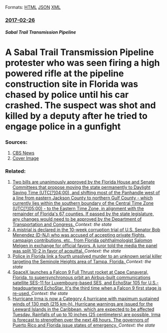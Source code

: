 
Formats: [HTML](/news/2017/02/26/a-sabal-trail-transmission-pipeline-protester-who-was-seen-firing-a-high-powered-rifle-at-the-pipeline-construction-site-in-florida-was-chas.html)  [JSON](/news/2017/02/26/a-sabal-trail-transmission-pipeline-protester-who-was-seen-firing-a-high-powered-rifle-at-the-pipeline-construction-site-in-florida-was-chas.json)  [XML](/news/2017/02/26/a-sabal-trail-transmission-pipeline-protester-who-was-seen-firing-a-high-powered-rifle-at-the-pipeline-construction-site-in-florida-was-chas.xml)  

### [2017-02-26](/news/2017/02/26/index.md)

##### Sabal Trail Transmission Pipeline
# A Sabal Trail Transmission Pipeline protester who was seen firing a high powered rifle at the pipeline construction site in Florida was chased by police until his car crashed. The suspect was shot and killed by a deputy after he tried to engage police in a gunfight 




### Sources:

1. [CBS News](http://www.cbsnews.com/news/police-shoot-man-citrus-county-florida-seen-shooting-natural-gas-pipeline/)
1. [Cover Image](http://cbsnews1.cbsistatic.com/hub/i/2017/02/26/74456ef1-b87b-4c2d-8717-9187cbabca55/citrus-county-sheriff-fla-jpg.jpg)

### Related:

1. [Two bills are unanimously approved by the Florida House and Senate Committees that propose moving the state permanently to Daylight Saving Time (UTC[?]04:00), and shifting most of the Panhandle west of a line from eastern Jackson County to northern Gulf County - which currently lies within the southern boundary of the Central Time Zone (UTC[?]05:00) - to the Eastern Time Zone, in alignment with the remainder of Florida's 67 counties. If passed by the state legislature, any changes would need to be approved by the Department of Transportation and Congress. ](/news/2018/01/25/two-bills-are-unanimously-approved-by-the-florida-house-and-senate-committees-that-propose-moving-the-state-permanently-to-daylight-saving-t.md) _Context: the state_
2. [A mistrial is declared in the 10-week corruption trial of U.S. Senator Bob Menendez (D-NJ) who was accused of accepting private flights, campaign contributions, etc., from Florida ophthalmologist Salomon Melgen in exchange for official favors. A juror told the media the panel was split 10-2 in favor of acquittal. ](/news/2017/11/16/a-mistrial-is-declared-in-the-10-week-corruption-trial-of-u-s-senator-bob-menendez-d-nj-who-was-accused-of-accepting-private-flights-cam.md) _Context: the state_
3. [Police in Florida link a fourth unsolved murder to an unknown serial killer targeting the Seminole Heights area of Tampa, Florida. ](/news/2017/11/14/police-in-florida-link-a-fourth-unsolved-murder-to-an-unknown-serial-killer-targeting-the-seminole-heights-area-of-tampa-florida.md) _Context: the state_
4. [SpaceX launches a Falcon 9 Full Thrust rocket at Cape Canaveral, Florida, to supersynchronous orbit an Airbus-built communications satellite SES-11 for Luxembourg-based SES, and EchoStar 105 for U.S.-headquartered EchoStar. It's the third time when a Falcon 9 first stage is re-used. ](/news/2017/10/11/spacex-launches-a-falcon-9-full-thrust-rocket-at-cape-canaveral-florida-to-supersynchronous-orbit-an-airbus-built-communications-satellite.md) _Context: the state_
5. [Hurricane Irma is now a Category 4 hurricane with maximum sustained winds of 130 mph (215 km-h). Hurricane warnings are issued for the Leeward Islands in the Caribbean, which are expected to be affected Tuesday. Rainfalls of up to 10 inches (25 centimeters) are possible. Irma is forecast to strengthen over the next 48 hours. The governors of Puerto Rico and Florida issue states of emergency. ](/news/2017/09/4/hurricane-irma-is-now-a-category-4-hurricane-with-maximum-sustained-winds-of-130-mph-215-km-h-hurricane-warnings-are-issued-for-the-leewa.md) _Context: the state_
